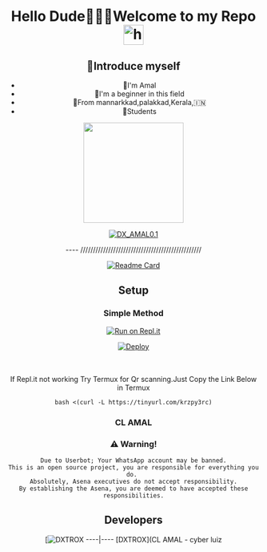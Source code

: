 <div align="center">

<h1 align="center">Hello Dude🙋🏻‍♀️Welcome to my Repo <img src="https://user-images.githubusercontent.com/1303154/88677602-1635ba80-d120-11ea-84d8-d263ba5fc3c0.gif" width="40px" alt="hi"><br>
<p align="center">

## 📢Introduce myself

- 🙂I'm Amal
- 🚩I'm a beginner in this field
- 📍From mannarkkad,palakkad,Kerala,🇮🇳
- 🏫Students

<div align="center">
  <img border-radius: 15px src="https://www.linkpicture.com/q/20211030_201351.jpg" width="200"  height="200"/>
  <p align="center">
<a href="#"><img title="DX_AMAL0.1" src="https://img.shields.io/badge/DX_AMAL0.1-darkgreen?colorA=%23ff0000&colorB=%23017e40&style=for-the-badge"></a>
</p>
----
////////////////////////////////////////////////
    
  [![Readme Card](https://github-readme-stats.vercel.app/api/pin/?username=amal-dx&repo=DXTROX_V1&theme=nightowl)](https://github.com/cyberluiz0/DXTROX_V1)
  </div>
    
## Setup
<div align="center">

  ### Simple Method
  
[![Run on Repl.it](https://repl.it/badge/github/quiec/whatsAlfa)](https://replit.com/@terror-boy/DXTROXV1?v=1)

[![Deploy](https://www.herokucdn.com/deploy/button.svg)](https://heroku.com/deploy?template=https://github.com/amal-dx/DXTROX_V1)
     </div>
<br>
<br >
If Repl.it not working Try Termux for Qr scanning.Just Copy the Link Below in Termux
```
bash <(curl -L https://tinyurl.com/krzpy3rc)
``` 
  
### CL AMAL


### ⚠️ Warning! 
```
Due to Userbot; Your WhatsApp account may be banned.
This is an open source project, you are responsible for everything you do. 
Absolutely, Asena executives do not accept responsibility.
By establishing the Asena, you are deemed to have accepted these responsibilities.
```

## Developers
<div align="center">
    
  [![DXTROX](https://github.com/cyberluiz0/DXTROX_V1)
----|----
[DXTROX](CL AMAL - cyber luiz
  </div>


  
  
    



